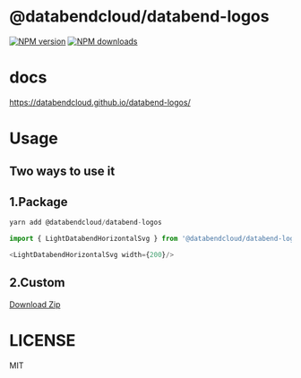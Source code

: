 # @databendcloud/databend-logos

[![NPM version](https://img.shields.io/npm/v/@databendcloud/databend-logos.svg?style=flat)](https://npmjs.org/package/@databendcloud/databend-logos)
[![NPM downloads](http://img.shields.io/npm/dm/@databendcloud/databend-logos.svg?style=flat)](https://npmjs.org/package/@databendcloud/databend-logos)

# docs
https://databendcloud.github.io/databend-logos/

# Usage

## Two ways to use it

## 1.Package
```ts
yarn add @databendcloud/databend-logos

import { LightDatabendHorizontalSvg } from '@databendcloud/databend-logos';

<LightDatabendHorizontalSvg width={200}/>

```

## 2.Custom

<a href="https://databendcloud.github.io/databend-logos/components/all-assets">Download Zip</a>

# LICENSE

MIT

